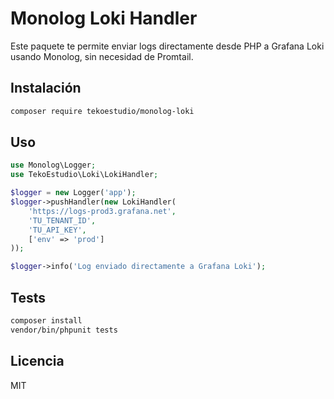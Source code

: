 # Monolog Loki Handler

Este paquete te permite enviar logs directamente desde PHP a Grafana Loki usando Monolog, sin necesidad de Promtail.

## Instalación

```bash
composer require tekoestudio/monolog-loki
```

## Uso

```php
use Monolog\Logger;
use TekoEstudio\Loki\LokiHandler;

$logger = new Logger('app');
$logger->pushHandler(new LokiHandler(
    'https://logs-prod3.grafana.net',
    'TU_TENANT_ID',
    'TU_API_KEY',
    ['env' => 'prod']
));

$logger->info('Log enviado directamente a Grafana Loki');
```

## Tests

```bash
composer install
vendor/bin/phpunit tests
```

## Licencia

MIT
